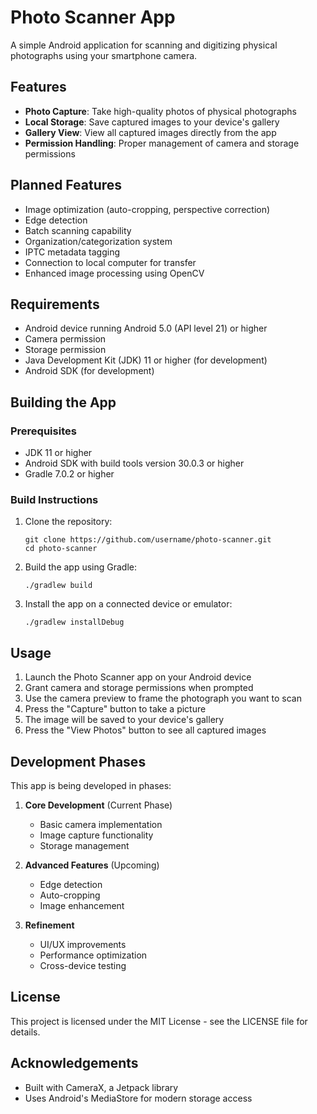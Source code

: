 # Photo Scanner App

A simple Android application for scanning and digitizing physical photographs using your smartphone camera.

## Features

- **Photo Capture**: Take high-quality photos of physical photographs
- **Local Storage**: Save captured images to your device's gallery
- **Gallery View**: View all captured images directly from the app
- **Permission Handling**: Proper management of camera and storage permissions

## Planned Features

- Image optimization (auto-cropping, perspective correction)
- Edge detection
- Batch scanning capability
- Organization/categorization system
- IPTC metadata tagging
- Connection to local computer for transfer
- Enhanced image processing using OpenCV

## Requirements

- Android device running Android 5.0 (API level 21) or higher
- Camera permission
- Storage permission
- Java Development Kit (JDK) 11 or higher (for development)
- Android SDK (for development)

## Building the App

### Prerequisites

- JDK 11 or higher
- Android SDK with build tools version 30.0.3 or higher
- Gradle 7.0.2 or higher

### Build Instructions

1. Clone the repository:
   ```
   git clone https://github.com/username/photo-scanner.git
   cd photo-scanner
   ```

2. Build the app using Gradle:
   ```
   ./gradlew build
   ```

3. Install the app on a connected device or emulator:
   ```
   ./gradlew installDebug
   ```

## Usage

1. Launch the Photo Scanner app on your Android device
2. Grant camera and storage permissions when prompted
3. Use the camera preview to frame the photograph you want to scan
4. Press the "Capture" button to take a picture
5. The image will be saved to your device's gallery
6. Press the "View Photos" button to see all captured images

## Development Phases

This app is being developed in phases:

1. **Core Development** (Current Phase)
   - Basic camera implementation
   - Image capture functionality
   - Storage management

2. **Advanced Features** (Upcoming)
   - Edge detection
   - Auto-cropping
   - Image enhancement

3. **Refinement**
   - UI/UX improvements
   - Performance optimization
   - Cross-device testing

## License

This project is licensed under the MIT License - see the LICENSE file for details.

## Acknowledgements

- Built with CameraX, a Jetpack library
- Uses Android's MediaStore for modern storage access

